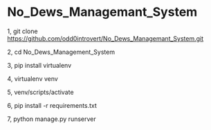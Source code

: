# No_Dews_Managemant_System

1, git clone https://github.com/odd0introvert/No_Dews_Managemant_System.git

2, cd No_Dews_Management_System

3, pip install virtualenv

4, virtualenv venv

5, venv/scripts/activate        

6, pip install -r requirements.txt

7, python manage.py runserver
